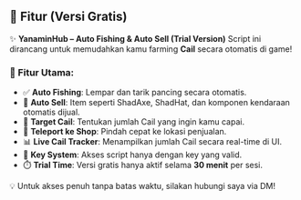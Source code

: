 ## 🎣 Fitur (Versi Gratis)

✨ **YanaminHub – Auto Fishing & Auto Sell (Trial Version)**
Script ini dirancang untuk memudahkan kamu farming **Cail** secara otomatis di game!

### 🔧 Fitur Utama:

* ✅ **Auto Fishing**: Lempar dan tarik pancing secara otomatis.
* 🏪 **Auto Sell**: Item seperti ShadAxe, ShadHat, dan komponen kendaraan otomatis dijual.
* 🎯 **Target Cail**: Tentukan jumlah Cail yang ingin kamu capai.
* 🛒 **Teleport ke Shop**: Pindah cepat ke lokasi penjualan.
* 📊 **Live Cail Tracker**: Menampilkan jumlah Cail secara real-time di UI.
* 🔐 **Key System**: Akses script hanya dengan key yang valid.
* ⏱️ **Trial Time**: Versi gratis hanya aktif selama **30 menit** per sesi.

💡 Untuk akses penuh tanpa batas waktu, silakan hubungi saya via DM!
